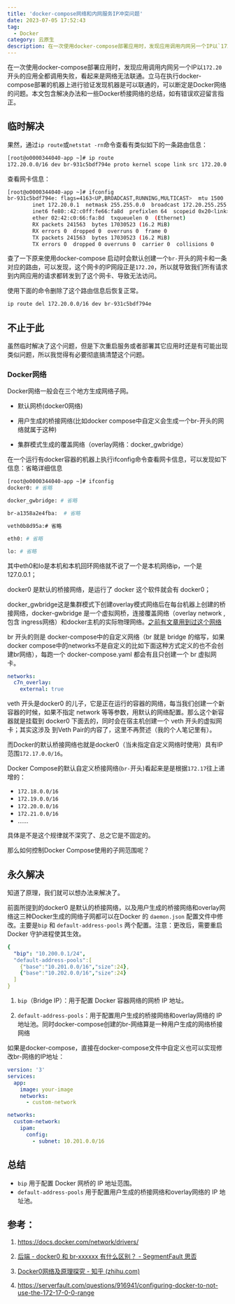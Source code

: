 ```yaml
---
title: 'docker-compose网络和内网服务IP冲突问题'
date: 2023-07-05 17:52:43
tag:
  - Docker
category: 云原生
description: 在一次使用docker-compose部署应用时，发现应用调用内网另一个IP以`172.20`开头的应用全都调用失败，看起来是网络无法联通。立马在执行docker-compose部署的机器上进行验证发现机器是可以联通的，可以断定是Docker网络的问题。在一次使用docker-compose部署应用时，发现应用调用内网另一个IP以`172.20`开头的应用全都调用失败，看起来是网络无法联通。立马在执行docker-compose部署的机器上进行验证发现机器是可以联通的，可以断定是Docker网络的问题。
---
```


在一次使用docker-compose部署应用时，发现应用调用内网另一个IP以`172.20`开头的应用全都调用失败，看起来是网络无法联通。立马在执行docker-compose部署的机器上进行验证发现机器是可以联通的，可以断定是Docker网络的问题。本文包含解决办法和一些Docker桥接网络的总结，如有错误欢迎留言指正。

<!-- more -->

## 临时解决

果然，通过`ip route`或`netstat -rn`命令查看有类似如下的一条路由信息：

```bash
[root@o0000344040-app ~]# ip route
172.20.0.0/16 dev br-931c5bdf794e proto kernel scope link src 172.20.0.1 
```

查看网卡信息：

```bash
[root@o0000344040-app ~]# ifconfig
br-931c5bdf794e: flags=4163<UP,BROADCAST,RUNNING,MULTICAST>  mtu 1500
        inet 172.20.0.1  netmask 255.255.0.0  broadcast 172.20.255.255
        inet6 fe80::42:c0ff:fe66:fa8d  prefixlen 64  scopeid 0x20<link>
        ether 02:42:c0:66:fa:8d  txqueuelen 0  (Ethernet)
        RX packets 241563  bytes 17030523 (16.2 MiB)
        RX errors 0  dropped 0  overruns 0  frame 0
        TX packets 241563  bytes 17030523 (16.2 MiB)
        TX errors 0  dropped 0 overruns 0  carrier 0  collisions 0
```

查了一下原来使用docker-compose 启动时会默认创建一个`br-`开头的网卡和一条对应的路由，可以发现，这个网卡的IP网段正是`172.20`，所以就导致我们所有请求到内网应用的请求都转发到了这个网卡、导致无法访问。

使用下面的命令删除了这个路由信息后恢复正常。

```bash
ip route del 172.20.0.0/16 dev br-931c5bdf794e
```

## 不止于此

虽然临时解决了这个问题，但是下次重启服务或者部署其它应用时还是有可能出现类似问题，所以我觉得有必要彻底搞清楚这个问题。

### Docker网络

Docker网络一般会在三个地方生成网络子网。

- 默认网桥(docker0网络)

- 用户生成的桥接网络(比如docker compose中自定义会生成一个br-开头的网络就属于这种)

- 集群模式生成的覆盖网络（overlay网络：docker_gwbridge）

在一个运行有docker容器的机器上执行ifconfig命令查看网卡信息，可以发现如下信息：省略详细信息

```bash
[root@o0000344040-app ~]# ifconfig
docker0: # 省略

docker_gwbridge: # 省略

br-a1358a2e4fba:  # 省略 

veth0b8d95a:# 省略

eth0: # 省略

lo: # 省略
```

其中eth0和lo是本机和本机回环网络就不说了一个是本机网络ip，一个是127.0.0.1；

docker0 是默认的桥接网络，是运行了 docker 这个软件就会有 docker0；

docker_gwbridge这是集群模式下创建overlay模式网络后在每台机器上创建的桥接网络，docker-gwbridge 是一个虚拟网桥，连接覆盖网络（overlay network ,包含 ingress网络）和docker主机的实际物理网络。[之前有文章用到过这个网络](https://ladybug.top/posts/%E4%BA%91%E5%8E%9F%E7%94%9F/Solution-for-installing-Choerodon-in-a-Docker-environment.html#%E4%B8%89%E3%80%81%E5%9F%BA%E4%BA%8Eoverlay%E7%9A%84docker%E5%AE%B9%E5%99%A8%E9%97%B4%E8%B7%A8%E5%AE%BF%E4%B8%BB%E6%9C%BA%E9%80%9A%E4%BF%A1%E3%80%90%E9%87%87%E7%94%A8%E3%80%91)

br 开头的则是 docker-compose中的自定义网络（br 就是 bridge 的缩写，如果docker compose中的networks不是自定义的比如下面这种方式定义的也不会创建br网络），每跑一个 docker-compose.yaml 都会有且只创建一个 br 虚拟网卡。

```yaml
networks:
  c7n_overlay:
    external: true
```

veth 开头是docker0 的儿子，它是正在运行的容器的网络，每当我们创建一个新容器的时候，如果不指定 network 等等参数，用默认的网络配置。那么这个新容器就是挂载到 docker0 下面去的，同时会在宿主机创建一个 veth 开头的虚拟网卡；其实这涉及 到Veth Pair的内容了，这里不再赘述（我的个人笔记里有）。

而Docker的默认桥接网络也就是docker0（当未指定自定义网络时使用）具有IP范围`172.17.0.0/16`。

Docker Compose的默认自定义桥接网络(`br-`开头)看起来是是根据`172.17`往上递增的：

- `172.18.0.0/16`
- `172.19.0.0/16`
- `172.20.0.0/16`
- `172.21.0.0/16`
- ......

具体是不是这个规律就不深究了、总之它是不固定的。

那么如何控制Docker Compose使用的子网范围呢？

## 永久解决

知道了原理，我们就可以想办法来解决了。

前面所提到的docker0 是默认的桥接网络，以及用户生成的桥接网络和overlay网络这三种Docker生成的网络子网都可以在Docker 的 `daemon.json` 配置文件中修改。主要是`bip` 和 `default-address-pools` 两个配置。注意：更改后，需要重启 Docker 守护进程使其生效。

```yaml
{
  "bip": "10.200.0.1/24",
  "default-address-pools":[
    {"base":"10.201.0.0/16","size":24},
    {"base":"10.202.0.0/16","size":24}
  ]
}
```

1. `bip`（Bridge IP）：用于配置 Docker 容器网络的网桥 IP 地址。

1. `default-address-pools`：用于配置用户生成的桥接网络和overlay网络的 IP 地址池。同时docker-compose创建的br-网络算是一种用户生成的网络桥接网络


如果是docker-compose，直接在docker-compose文件中自定义也可以实现修改br-网络的IP地址：

```yaml
version: '3'
services:
  app:
    image: your-image
    networks:
      - custom-network

networks:
  custom-network:
    ipam:
      config:
        - subnet: 10.201.0.0/16
```

## 总结

- `bip` 用于配置 Docker 网桥的 IP 地址范围。
- `default-address-pools` 用于配置用户生成的桥接网络和overlay网络的 IP 地址池。

## 参考：

1. https://docs.docker.com/network/drivers/

2. [后端 - docker0 和 br-xxxxxx 有什么区别？ - SegmentFault 思否](https://segmentfault.com/q/1010000043361512)

3. [Docker0网络及原理探究 - 知乎 (zhihu.com)](https://zhuanlan.zhihu.com/p/558813984)

4. https://serverfault.com/questions/916941/configuring-docker-to-not-use-the-172-17-0-0-range
